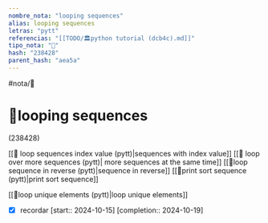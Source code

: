 ```yaml
---
nombre_nota: "looping sequences"
alias: looping sequences
letras: "pytt"
referencias: "[[TODO/🏛️python tutorial (dcb4c).md]]"
tipo_nota: "📑"
hash: "238428"
parent_hash: "aea5a"
---
```


#nota/📑

# 📑looping sequences
<div class="hash">(238428)</div>





[[📑 loop sequences index value (pytt)|sequences with index value]]
[[📑 loop over more sequences (pytt)| more sequences at the same time]]
[[📑loop sequence in reverse (pytt)|sequence in reverse]]
[[📑print sort sequence (pytt)|print sort sequence]]

[[📑loop unique elements (pytt)|loop unique elements]]


- [x] recordar  [start:: 2024-10-15]  [completion:: 2024-10-19]
